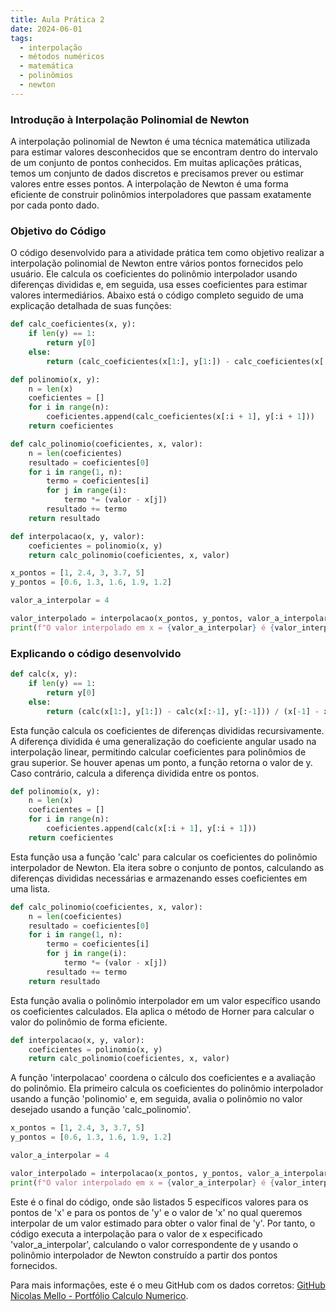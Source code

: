 ```yaml
---
title: Aula Prática 2
date: 2024-06-01
tags:
  - interpolação
  - métodos numéricos
  - matemática
  - polinômios
  - newton
---
```


### Introdução à Interpolação Polinomial de Newton

A interpolação polinomial de Newton é uma técnica matemática utilizada para estimar valores desconhecidos que se encontram dentro do intervalo de um conjunto de pontos conhecidos. Em muitas aplicações práticas, temos um conjunto de dados discretos e precisamos prever ou estimar valores entre esses pontos. A interpolação de Newton é uma forma eficiente de construir polinômios interpoladores que passam exatamente por cada ponto dado.

### Objetivo do Código

O código desenvolvido para a atividade prática tem como objetivo realizar a interpolação polinomial de Newton entre vários pontos fornecidos pelo usuário. Ele calcula os coeficientes do polinômio interpolador usando diferenças divididas e, em seguida, usa esses coeficientes para estimar valores intermediários. Abaixo está o código completo seguido de uma explicação detalhada de suas funções:

```python
def calc_coeficientes(x, y):
    if len(y) == 1:
        return y[0]
    else:
        return (calc_coeficientes(x[1:], y[1:]) - calc_coeficientes(x[:-1], y[:-1])) / (x[-1] - x[0])

def polinomio(x, y):
    n = len(x)
    coeficientes = []
    for i in range(n):
        coeficientes.append(calc_coeficientes(x[:i + 1], y[:i + 1]))
    return coeficientes

def calc_polinomio(coeficientes, x, valor):
    n = len(coeficientes)
    resultado = coeficientes[0]
    for i in range(1, n):
        termo = coeficientes[i]
        for j in range(i):
            termo *= (valor - x[j])
        resultado += termo
    return resultado

def interpolacao(x, y, valor):
    coeficientes = polinomio(x, y)
    return calc_polinomio(coeficientes, x, valor)

x_pontos = [1, 2.4, 3, 3.7, 5]
y_pontos = [0.6, 1.3, 1.6, 1.9, 1.2]

valor_a_interpolar = 4

valor_interpolado = interpolacao(x_pontos, y_pontos, valor_a_interpolar)
print(f"O valor interpolado em x = {valor_a_interpolar} é {valor_interpolado:.4f}")
```

### Explicando o código desenvolvido
```python
def calc(x, y):
    if len(y) == 1:
        return y[0]
    else:
        return (calc(x[1:], y[1:]) - calc(x[:-1], y[:-1])) / (x[-1] - x[0])
```
Esta função calcula os coeficientes de diferenças divididas recursivamente. A diferença dividida é uma generalização do coeficiente angular usado na interpolação linear, permitindo calcular coeficientes para polinômios de grau superior. Se houver apenas um ponto, a função retorna o valor de y. Caso contrário, calcula a diferença dividida entre os pontos.

```python
def polinomio(x, y):
    n = len(x)
    coeficientes = []
    for i in range(n):
        coeficientes.append(calc(x[:i + 1], y[:i + 1]))
    return coeficientes

```
Esta função usa a função 'calc' para calcular os coeficientes do polinômio interpolador de Newton. Ela itera sobre o conjunto de pontos, calculando as diferenças divididas necessárias e armazenando esses coeficientes em uma lista.

```python
def calc_polinomio(coeficientes, x, valor):
    n = len(coeficientes)
    resultado = coeficientes[0]
    for i in range(1, n):
        termo = coeficientes[i]
        for j in range(i):
            termo *= (valor - x[j])
        resultado += termo
    return resultado
```
Esta função avalia o polinômio interpolador em um valor específico usando os coeficientes calculados. Ela aplica o método de Horner para calcular o valor do polinômio de forma eficiente.

```python
def interpolacao(x, y, valor):
    coeficientes = polinomio(x, y)
    return calc_polinomio(coeficientes, x, valor)

```
A função 'interpolacao' coordena o cálculo dos coeficientes e a avaliação do polinômio. Ela primeiro calcula os coeficientes do polinômio interpolador usando a função 'polinomio' e, em seguida, avalia o polinômio no valor desejado usando a função 'calc_polinomio'.

```python
x_pontos = [1, 2.4, 3, 3.7, 5]
y_pontos = [0.6, 1.3, 1.6, 1.9, 1.2]

valor_a_interpolar = 4

valor_interpolado = interpolacao(x_pontos, y_pontos, valor_a_interpolar)
print(f"O valor interpolado em x = {valor_a_interpolar} é {valor_interpolado:.4f}")
```
Este é o final do código, onde são listados 5 específicos valores para os pontos de 'x' e para os pontos de 'y' e o valor de 'x' no qual queremos interpolar de um valor estimado para obter o valor final de 'y'. Por tanto, o código executa a interpolação para o valor de x especificado 'valor_a_interpolar', calculando o valor correspondente de y usando o polinômio interpolador de Newton construído a partir dos pontos fornecidos.


Para mais informações, este é o meu GitHub com os dados corretos:
[GitHub Nicolas Mello - Portfólio Calculo Numerico](https://github.com/nickapmello/PortfolioCN).
